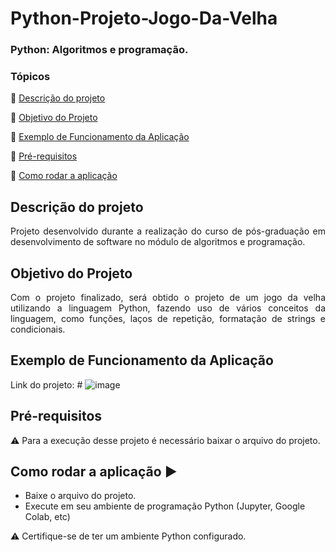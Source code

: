 <h1>Python-Projeto-Jogo-Da-Velha</h1> 
<h3>Python: Algoritmos e programação.</h3>

### Tópicos 

:small_blue_diamond: [Descrição do projeto](#descrição-do-projeto)

:small_blue_diamond: [Objetivo do Projeto](#objetivo-do-projeto)

:small_blue_diamond: [Exemplo de Funcionamento da Aplicação](#exemplo-de-funcionamento-da-aplicação)

:small_blue_diamond: [Pré-requisitos](#pré-requisitos)

:small_blue_diamond: [Como rodar a aplicação](#como-rodar-a-aplicação-arrow_forward)


## Descrição do projeto 

<p align="justify">
  Projeto desenvolvido durante a realização do curso de pós-graduação em desenvolvimento de software no módulo de algoritmos e programação.
</p>


## Objetivo do Projeto
<p align="justify">
Com o projeto finalizado, será obtido o projeto de um jogo da velha utilizando a linguagem Python, fazendo uso de vários conceitos da linguagem, como funções, laços de repetição, formatação de strings e condicionais.
</p>

## Exemplo de Funcionamento da Aplicação
Link do projeto: #
![image](https://github.com/ArlindoMessias/-Python-Projeto-Jogo-Da-Velha/assets/47644068/71529da4-bd1c-4f6c-a2e3-0e3940969264)

## Pré-requisitos

:warning: Para a execução desse projeto é necessário baixar o arquivo do projeto.

## Como rodar a aplicação :arrow_forward:

 - Baixe o arquivo do projeto. 
 - Execute em seu ambiente de programação Python (Jupyter, Google Colab, etc)
 
 :warning: Certifique-se de ter um ambiente Python configurado.

